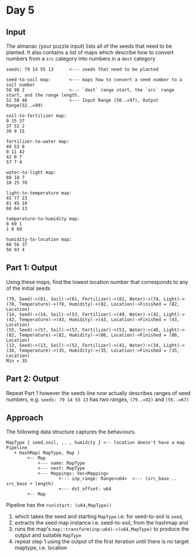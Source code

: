 # Day 5

## Input
The almanac (your puzzle input) lists all of the seeds that need to be planted. It also contains a list of maps which describe how to convert numbers from a `src` category into numbers in a `dest` category

```
seeds: 79 14 55 13      <--- seeds that need to be planted

seed-to-soil map:       <--- maps how to convert a seed number to a soil number
50 98 2                 <--- `dest` range start, the `src` range start, and the range length.
52 50 48                <--- Input Range (50..=97), Output Range(52..=99)

soil-to-fertilizer map:
0 15 37
37 52 2
39 0 15

fertilizer-to-water map:
49 53 8
0 11 42
42 0 7
57 7 4

water-to-light map:
88 18 7
18 25 70

light-to-temperature map:
45 77 23
81 45 19
68 64 13

temperature-to-humidity map:
0 69 1
1 0 69

humidity-to-location map:
60 56 37
56 93 4

```
## Part 1: Output
Using these maps, find the lowest location number that corresponds to any of the initial seeds
```
(79, Seed)->(81, Soil)->(81, Fertilizer)->(81, Water)->(74, Light)->(78, Temperature)->(78, Humidity)->(82, Location)->Finished = (82, Location)
(14, Seed)->(14, Soil)->(53, Fertilizer)->(49, Water)->(42, Light)->(42, Temperature)->(43, Humidity)->(43, Location)->Finished = (43, Location)
(55, Seed)->(57, Soil)->(57, Fertilizer)->(53, Water)->(46, Light)->(82, Temperature)->(82, Humidity)->(86, Location)->Finished = (86, Location)
(13, Seed)->(13, Soil)->(52, Fertilizer)->(41, Water)->(34, Light)->(34, Temperature)->(35, Humidity)->(35, Location)->Finished = (35, Location)
Min = 35
```
## Part 2: Output
Repeat Part 1 however the seeds line now actually describes ranges of seed numbers, e.g. `seeds: 79 14 55 13` has two ranges, `(79..=92)` and `(55..=67)`

## Approach
The following data structure captures the behaviours. 
```
MapType { seed,soil, .. , humidity } <-- location doesn't have a map
Pipeline
   + HashMap( MapType, Map )
        +-- Map
            +--- name: MapType
            +--- next: MapType
            +--- Mappings: Vec<Mapping>
                    +--- inp_range: Range<u64>  <--- (src_base .. src_base + length)
                    +--- dst_offset: u64
        +-- Map
```
Pipeline has the `run(start: (u64,MapType))` 
1. which takes the seed and starting `MapType` i.e. for seed-to-soil is `seed`, 
2. extracts the seed map instance i.e. seed-to-soil, from the hashmap and 
3. runs the map's `map::transform(inp:u64)->(u64,MapType)` to produce the output and suitable `MapType`
4. repeat step 1 using the output of the first iteration until there is no target maptype, i.e. location 
